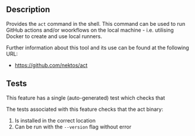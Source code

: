 ## Description

Provides the `act` command in the shell. This command can be used to run GitHub 
actions and/or woorkflows on the local machine - i.e. utilising Docker to create
and use local runners.

Further information about this tool and its use can be found at the following
URL:
* https://github.com/nektos/act

## Tests

This feature has a single (auto-generated) test which checks that 

The tests associated with this feature checks that the act binary:

1) Is installed in the correct location
1) Can be run with the `--version` flag without error
